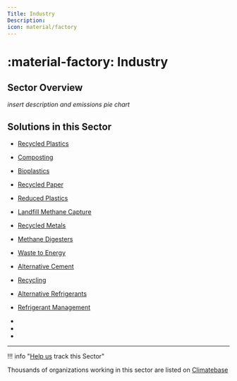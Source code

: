 ```yaml
---
Title: Industry
Description: 
icon: material/factory
---
```


# :material-factory: Industry

## Sector Overview

_insert description and emissions pie chart_


## Solutions in this Sector

- [Recycled Plastics](../solution-recycled-plastics)

- [Composting](../solution-composting)

- [Bioplastics](../solution-bioplastics)

- [Recycled Paper](../solution-recycled-paper)

- [Reduced Plastics](../solution-reduced-plastics)

- [Landfill Methane Capture](../solution-landfill-methane-capture)

- [Recycled Metals](../solution-recycled-metals)

- [Methane Digesters](../solution-methane-digesters)

- [Waste to Energy](../solution-waste-to-energy)

- [Alternative Cement](../solution-alternative-cement)

- [Recycling](../solution-recycling)

- [Alternative Refrigerants](../solution-alternative-refrigerants)

- [Refrigerant Management](../solution-refrigerant-management)

 -
 -
 -

---

!!! info "[Help us](../../contribute) track this Sector"

Thousands of organizations working in this sector are listed on [Climatebase](https://climatebase.org/organizations)